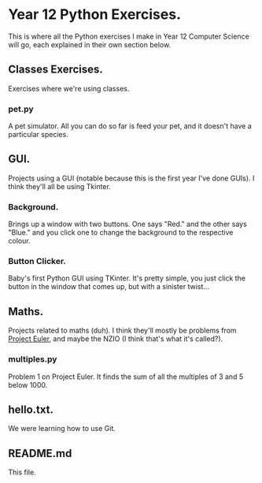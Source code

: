 # Year 12 Python Exercises.
This is where all the Python exercises I make in Year 12 Computer Science will go, each explained in their own section below.
## Classes Exercises.
Exercises where we're using classes.
### pet.py
A pet simulator. All you can do so far is feed your pet, and it doesn't have a particular species.
## GUI.
Projects using a GUI (notable because this is the first year I've done GUIs). I think they'll all be using Tkinter.
### Background.
Brings up a window with two buttons. One says "Red." and the other says "Blue." and you click one to change the background to the respective colour.
### Button Clicker.
Baby's first Python GUI using TKinter. It's pretty simple, you just click the button in the window that comes up, but with a sinister twist...
## Maths.
Projects related to maths (duh). I think they'll mostly be problems from [Project Euler](projecteuler.net/archives), and maybe the NZIO (I think that's what it's called?).
### multiples.py
Problem 1 on Project Euler. It finds the sum of all the multiples of 3 and 5 below 1000.
## hello.txt.
We were learning how to use Git.
## README.md
This file.